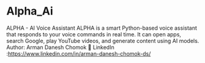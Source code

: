 # Alpha_Ai
ALPHA - AI Voice Assistant  ALPHA is a smart Python-based voice assistant that responds to your voice commands in real time. It can open apps, search Google, play YouTube videos, and generate content using AI models. Author: Arman Danesh Chomok 🔗 LinkedIn :https://www.linkedin.com/in/arman-danesh-chomok-ds/ 
